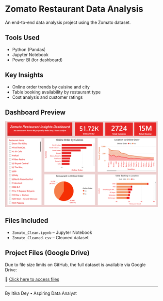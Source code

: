 # Zomato Restaurant Data Analysis

An end-to-end data analysis project using the Zomato dataset.

## Tools Used
- Python (Pandas)
- Jupyter Notebook
- Power BI (for dashboard)

## Key Insights
- Online order trends by cuisine and city
- Table booking availability by restaurant type
- Cost analysis and customer ratings

## Dashboard Preview
![Dashboard Screenshot](Zomato_Dashboard.png)

## Files Included
- `Zomato_Clean.ipynb` – Jupyter Notebook
- `Zomato_Cleaned.csv` – Cleaned dataset

## Project Files (Google Drive)

Due to file size limits on GitHub, the full dataset is available via Google Drive:

🔗 [Click here to access files](https://drive.google.com/file/d/your_file_id/view?usp=sharing)

---
By Itika Dey • Aspiring Data Analyst
